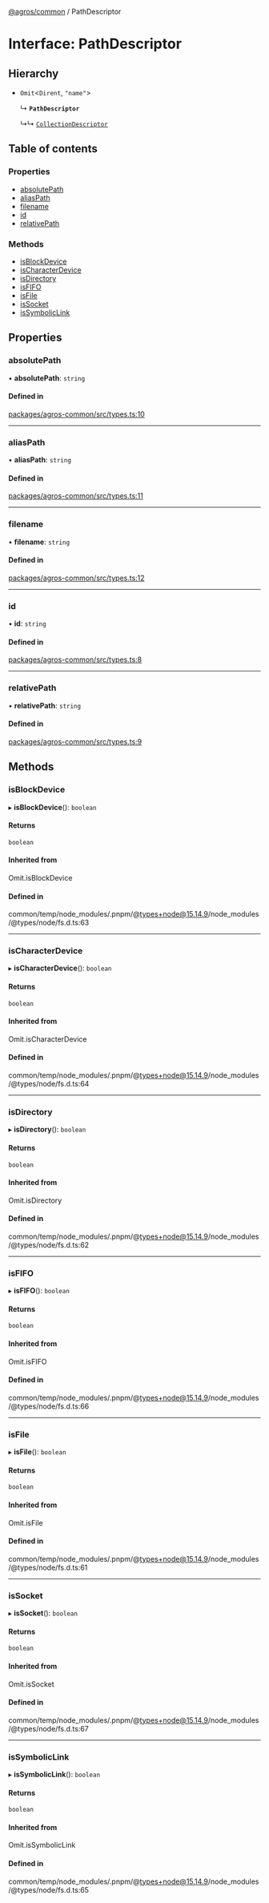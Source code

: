 [@agros/common](../index.md) / PathDescriptor

# Interface: PathDescriptor

## Hierarchy

- `Omit`<`Dirent`, ``"name"``\>

  ↳ **`PathDescriptor`**

  ↳↳ [`CollectionDescriptor`](CollectionDescriptor.md)

## Table of contents

### Properties

- [absolutePath](PathDescriptor.md#absolutepath)
- [aliasPath](PathDescriptor.md#aliaspath)
- [filename](PathDescriptor.md#filename)
- [id](PathDescriptor.md#id)
- [relativePath](PathDescriptor.md#relativepath)

### Methods

- [isBlockDevice](PathDescriptor.md#isblockdevice)
- [isCharacterDevice](PathDescriptor.md#ischaracterdevice)
- [isDirectory](PathDescriptor.md#isdirectory)
- [isFIFO](PathDescriptor.md#isfifo)
- [isFile](PathDescriptor.md#isfile)
- [isSocket](PathDescriptor.md#issocket)
- [isSymbolicLink](PathDescriptor.md#issymboliclink)

## Properties

### <a id="absolutepath" name="absolutepath"></a> absolutePath

• **absolutePath**: `string`

#### Defined in

[packages/agros-common/src/types.ts:10](https://github.com/agrosjs/agros/blob/785aac3/packages/agros-common/src/types.ts#L10)

___

### <a id="aliaspath" name="aliaspath"></a> aliasPath

• **aliasPath**: `string`

#### Defined in

[packages/agros-common/src/types.ts:11](https://github.com/agrosjs/agros/blob/785aac3/packages/agros-common/src/types.ts#L11)

___

### <a id="filename" name="filename"></a> filename

• **filename**: `string`

#### Defined in

[packages/agros-common/src/types.ts:12](https://github.com/agrosjs/agros/blob/785aac3/packages/agros-common/src/types.ts#L12)

___

### <a id="id" name="id"></a> id

• **id**: `string`

#### Defined in

[packages/agros-common/src/types.ts:8](https://github.com/agrosjs/agros/blob/785aac3/packages/agros-common/src/types.ts#L8)

___

### <a id="relativepath" name="relativepath"></a> relativePath

• **relativePath**: `string`

#### Defined in

[packages/agros-common/src/types.ts:9](https://github.com/agrosjs/agros/blob/785aac3/packages/agros-common/src/types.ts#L9)

## Methods

### <a id="isblockdevice" name="isblockdevice"></a> isBlockDevice

▸ **isBlockDevice**(): `boolean`

#### Returns

`boolean`

#### Inherited from

Omit.isBlockDevice

#### Defined in

common/temp/node_modules/.pnpm/@types+node@15.14.9/node_modules/@types/node/fs.d.ts:63

___

### <a id="ischaracterdevice" name="ischaracterdevice"></a> isCharacterDevice

▸ **isCharacterDevice**(): `boolean`

#### Returns

`boolean`

#### Inherited from

Omit.isCharacterDevice

#### Defined in

common/temp/node_modules/.pnpm/@types+node@15.14.9/node_modules/@types/node/fs.d.ts:64

___

### <a id="isdirectory" name="isdirectory"></a> isDirectory

▸ **isDirectory**(): `boolean`

#### Returns

`boolean`

#### Inherited from

Omit.isDirectory

#### Defined in

common/temp/node_modules/.pnpm/@types+node@15.14.9/node_modules/@types/node/fs.d.ts:62

___

### <a id="isfifo" name="isfifo"></a> isFIFO

▸ **isFIFO**(): `boolean`

#### Returns

`boolean`

#### Inherited from

Omit.isFIFO

#### Defined in

common/temp/node_modules/.pnpm/@types+node@15.14.9/node_modules/@types/node/fs.d.ts:66

___

### <a id="isfile" name="isfile"></a> isFile

▸ **isFile**(): `boolean`

#### Returns

`boolean`

#### Inherited from

Omit.isFile

#### Defined in

common/temp/node_modules/.pnpm/@types+node@15.14.9/node_modules/@types/node/fs.d.ts:61

___

### <a id="issocket" name="issocket"></a> isSocket

▸ **isSocket**(): `boolean`

#### Returns

`boolean`

#### Inherited from

Omit.isSocket

#### Defined in

common/temp/node_modules/.pnpm/@types+node@15.14.9/node_modules/@types/node/fs.d.ts:67

___

### <a id="issymboliclink" name="issymboliclink"></a> isSymbolicLink

▸ **isSymbolicLink**(): `boolean`

#### Returns

`boolean`

#### Inherited from

Omit.isSymbolicLink

#### Defined in

common/temp/node_modules/.pnpm/@types+node@15.14.9/node_modules/@types/node/fs.d.ts:65
